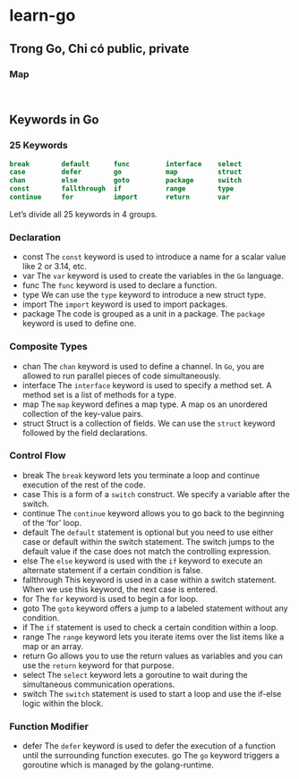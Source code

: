 # learn-go
Trong Go, Chỉ có public, private 
- 



### Map
```go



```

## Keywords in Go
### 25 Keywords
```go
break        default      func         interface    select
case         defer        go           map          struct
chan         else         goto         package      switch
const        fallthrough  if           range        type
continue     for          import       return       var
```
Let’s divide all 25 keywords in 4 groups.
### Declaration
* const
The `const` keyword is used to introduce a name for a scalar value like 2 or 3.14, etc.
* var
The `var` keyword is used to create the variables in the `Go` language.
* func
The `func` keyword is used to declare a function.
* type
We can use the `type` keyword to introduce a new struct type.
* import
The `import` keyword is used to import packages.
* package
The code is grouped as a unit in a package. The `package` keyword is used to define one.
### Composite Types
* chan
The `chan` keyword is used to define a channel. In `Go`, you are allowed to run parallel pieces of code simultaneously.
* interface
The `interface` keyword is used to specify a method set. A method set is a list of methods for a type.
* map
The `map` keyword defines a map type. A map os an unordered collection of the key-value pairs.
* struct
Struct is a collection of fields. We can use the `struct` keyword followed by the field declarations.

### Control Flow

* break
The `break` keyword lets you terminate a loop and continue execution of the rest of the code.
* case 
This is a form of a `switch` construct. We specify a variable after the switch.
* continue
The `continue` keyword allows you to go back to the beginning of the ‘for’ loop.
* default
The `default` statement is optional but you need to use either case or default within the switch statement. The switch jumps to the default value if the case does not match the controlling expression.
* else
The `else` keyword is used with the `if` keyword to execute an alternate statement if a certain condition is false.
* fallthrough
This keyword is used in a case within a switch statement. When we use this keyword, the next case is entered.
* for
The `for` keyword is used to begin a for loop.
* goto
The `goto` keyword offers a jump to a labeled statement without any condition.
* if
The `if` statement is used to check a certain condition within a loop.
* range
The `range` keyword lets you iterate items over the list items like a map or an array.
* return
Go allows you to use the return values as variables and you can use the `return` keyword for that purpose.
* select
The `select` keyword lets a goroutine to wait during the simultaneous communication operations.
* switch
The `switch` statement is used to start a loop and use the if-else logic within the block.
### Function Modifier

* defer
The `defer` keyword is used to defer the execution of a function until the surrounding function executes.
go
The `go` keyword triggers a goroutine which is managed by the golang-runtime.


